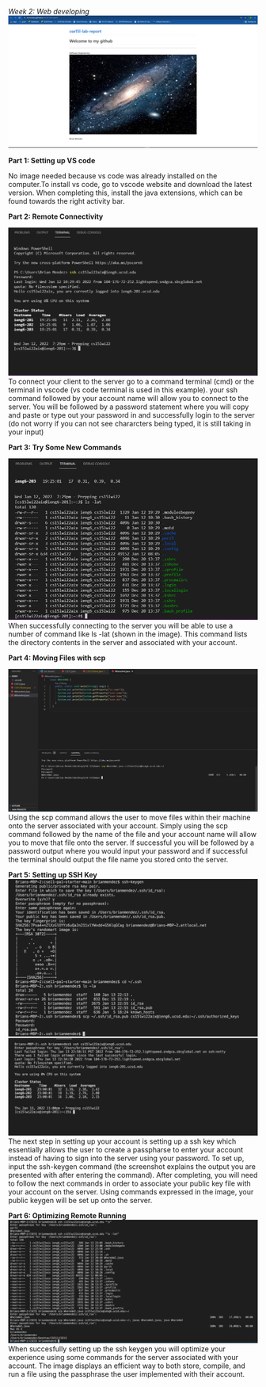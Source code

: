 *Week 2: Web developing*
![Image](Capture.PNG)

**Part 1: Setting up VS code**

No image needed because vs code was already installed on the computer.To install vs code, go to vscode website and download the latest version. When completing this, install the java extensions, which can be found towards the right activity bar. 

**Part 2: Remote Connectivity**

![Screenshot](Remote-Connectivity.PNG)
To connect your client to the server go to a command terminal (cmd) or the terminal in vscode (vs code terminal is used in this example). your ssh command followed by your account name will allow you to connect to the server. You will be followed by a password statement where you will copy and paste or type out your password in and successfully login to the server (do not worry if you can not see chararcters being typed, it is still taking in your input) <br/>

**Part 3: Try Some New Commands**

![Screenshot](Try-New-Commands.PNG) 
When successfully connecting to the server you will be able to use a number of command like ls -lat (shown in the image). This command lists the directory contents in the server and associated with your account. 

**Part 4: Moving Files with scp** 

![Screenshot](Moving-File.PNG)
Using the scp command allows the user to move files within their machine onto the server associated with your account. Simply using the scp command followed by the name of the file and your account name will allow you to move that file onto the server. If successful you will be followed by a password output where you would input your password and if successful the terminal should output the file name you stored onto the server. 

**Part 5: Setting up SSH Key** 
![Screenshot](SSH-Key.png)
![Screenshot](SSH-Key2.png)
The next step in setting up your account is setting up a ssh key which essentially allows the user to create a passpharse to enter your account instead of having to sign into the server using your password. To set up, input the ssh-keygen command (the screenshot explains the output you are presented with after entering the command). After completing, you will need to follow the next commands in order to associate your public key file with your account on the server. Using commands expressed in the image, your public keygen will be set up onto the server. 

**Part 6: Optimizing Remote Running**
![Screenshot](Optimizing-Remote.png) 
When succesfully setting up the ssh keygen you will optimize your experience using some commands for the server associated with your account. The image displays an efficient way to both store, compile, and run a file using the passphrase the user implemented with their account. 